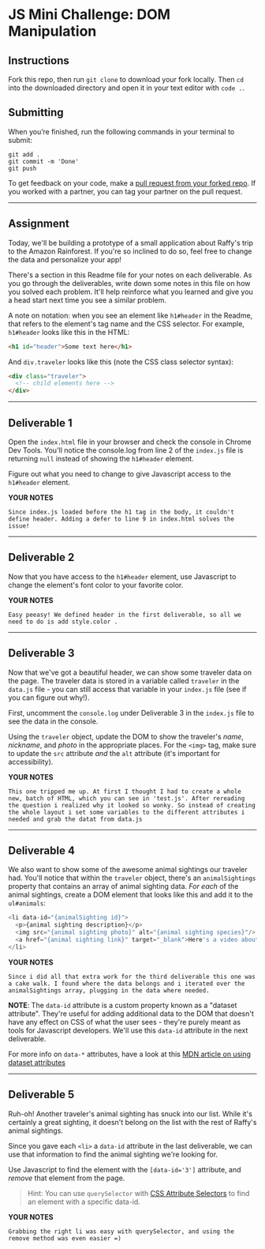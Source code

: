 # JS Mini Challenge: DOM Manipulation

## Instructions

Fork this repo, then run `git clone` to download your fork locally. Then `cd` into the downloaded directory and open it in your text editor with `code .`.

## Submitting

When you’re finished, run the following commands in your terminal to submit:

```
git add .
git commit -m 'Done'
git push
```

To get feedback on your code, make a [pull request from your forked repo](https://docs.github.com/en/github/collaborating-with-issues-and-pull-requests/creating-a-pull-request-from-a-fork). If you worked with a partner, you can tag your partner on the pull request.

_______

## Assignment

Today, we'll be building a prototype of a small application about Raffy's trip to the Amazon Rainforest. If you're so inclined to do so, feel free to change the data and personalize your app!

There's a section in this Readme file for your notes on each deliverable. As you go through the deliverables, write down some notes in this file on how you solved each problem. It'll help reinforce what you learned and give you a head start next time you see a similar problem.

A note on notation: when you see an element like `h1#header` in the Readme, that refers to the element's tag name and the CSS selector. For example, `h1#header` looks like this in the HTML:

```html
<h1 id="header">Some text here</h1>
```

And `div.traveler` looks like this (note the CSS class selector syntax):

```html
<div class="traveler">
  <!-- child elements here -->
</div>
```
___________

## Deliverable 1

Open the `index.html` file in your browser and check the console in Chrome Dev Tools. You'll notice the console.log from line 2 of the `index.js` file is returning `null` instead of showing the `h1#header` element.

Figure out what you need to change to give Javascript access to the `h1#header` element.

**YOUR NOTES**
```
Since index.js loaded before the h1 tag in the body, it couldn't define header. Adding a defer to line 9 in index.html solves the issue!

```
___________

## Deliverable 2

Now that you have access to the `h1#header` element, use Javascript to change the element's font color to your favorite color.

**YOUR NOTES**
```
Easy peeasy! We defined header in the first deliverable, so all we need to do is add style.color . 

```
___________

## Deliverable 3

Now that we've got a beautiful header, we can show some traveler data on the page. The traveler data is stored in a variable called `traveler` in the `data.js` file - you can still access that variable in your `index.js` file (see if you can figure out why!).

First, uncomment the `console.log` under Deliverable 3 in the `index.js` file to see the data in the console. 

Using the `traveler` object, update the DOM to show the traveler's *name*, *nickname*, and *photo* in the appropriate places. For the `<img>` tag, make sure to update the `src` attribute *and* the `alt` attribute (it's important for accessibility).

**YOUR NOTES**
```
This one tripped me up. At first I thought I had to create a whole new, batch of HTML, which you can see in 'test.js'. After rereading the question i realized why it looked so wonky. So instead of creating the whole layout i set some variables to the different attributes i needed and grab the datat from data.js 

```
___________

## Deliverable 4

We also want to show some of the awesome animal sightings our traveler had. You'll notice that within the `traveler` object, there's an `animalSightings` property that contains an array of animal sighting data. *For each* of the animal sightings, create a DOM element that looks like this and add it to the `ul#animals`:

```js
<li data-id="{animalSighting id}">
  <p>{animal sighting description}</p>
  <img src="{animal sighting photo}" alt="{animal sighting species}"/>
  <a href="{animal sighting link}" target="_blank">Here's a video about the {animal sighting species} species!</a>
</li>
```

**YOUR NOTES**
```
Since i did all that extra work for the third deliverable this one was a cake walk. I found where the data belongs and i iterated over the animalSightings array, plugging in the data where needed.

```

**NOTE**: The `data-id` attribute is a custom property known as a "dataset attribute". They're useful for adding additional data to the DOM that doesn't have any effect on CSS of what the user sees - they're purely meant as tools for Javascript developers. We'll use this `data-id` attribute in the next deliverable.

For more info on `data-*` attributes, have a look at this [MDN article on using dataset attributes](https://developer.mozilla.org/en-US/docs/Learn/HTML/Howto/Use_data_attributes)

___________

## Deliverable 5

Ruh-oh! Another traveler's animal sighting has snuck into our list. While it's certainly a great sighting, it doesn't belong on the list with the rest of Raffy's animal sightings. 

Since you gave each `<li>` a `data-id` attribute in the last deliverable, we can use that information to find the animal sighting we're looking for. 

Use Javascript to find the element with the `[data-id='3']` attribute, and *remove* that element from the page.

> Hint: You can use `querySelector` with [CSS Attribute Selectors](https://developer.mozilla.org/en-US/docs/Web/CSS/Attribute_selectors) to find an element with a specific data-id. 

**YOUR NOTES**
```
Grabbing the right li was easy with querySelector, and using the remove method was even easier =)

```

